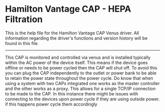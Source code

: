 # Hamilton Vantage CAP - HEPA Filtration

This is the help file for the Hamilton Vantage CAP Venus driver. All information regarding the driver's functions and version history will be found in this file.

***



This CAP is monitored and controlled via venus and is installed typically within the AC power of the device itself. This means if the device goes offline or needs to be power cycled then the CAP will shut off. To avoid this you can plug the CAP independently to the outlet or power bank to be able to retain the power state throughout the power cycle. Do know that when using a system with two CAPs integrated one works as the master controller and the other works as a proxy. This allows for a single TCP/IP connection to be made to the CAP. In this instance there might be issues with connecting to the devices upon power cycle if they are using outside power. if this happens power cycle them accordingly
